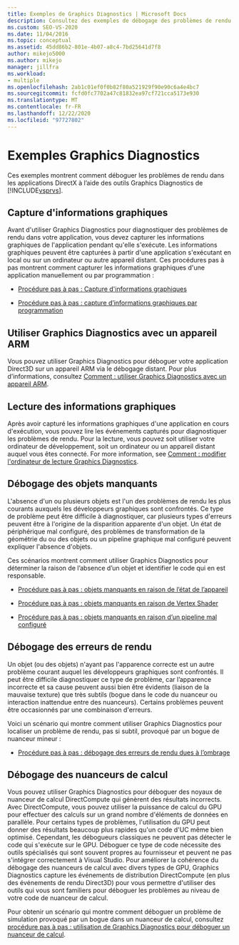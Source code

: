 ```yaml
---
title: Exemples de Graphics Diagnostics | Microsoft Docs
description: Consultez des exemples de débogage des problèmes de rendu dans les applications DirectX à l’aide de Visual Studio Graphics Diagnostics.
ms.custom: SEO-VS-2020
ms.date: 11/04/2016
ms.topic: conceptual
ms.assetid: 45dd86b2-801e-4b07-a8c4-7bd25641d7f8
author: mikejo5000
ms.author: mikejo
manager: jillfra
ms.workload:
- multiple
ms.openlocfilehash: 2ab1c01ef0f0b82f80a521929f90e90c6a4e4bc7
ms.sourcegitcommit: fcfd0fc7702a47c81832ea97cf721cca5173e930
ms.translationtype: MT
ms.contentlocale: fr-FR
ms.lasthandoff: 12/22/2020
ms.locfileid: "97727802"
---
```

# <a name="graphics-diagnostics-examples"></a>Exemples Graphics Diagnostics
Ces exemples montrent comment déboguer les problèmes de rendu dans les applications DirectX à l’aide des outils Graphics Diagnostics de [!INCLUDE[vsprvs](../../code-quality/includes/vsprvs_md.md)].

## <a name="capturing-graphics-information"></a>Capture d'informations graphiques
 Avant d'utiliser Graphics Diagnostics pour diagnostiquer des problèmes de rendu dans votre application, vous devez capturer les informations graphiques de l'application pendant qu'elle s'exécute. Les informations graphiques peuvent être capturées à partir d'une application s'exécutant en local ou sur un ordinateur ou autre appareil distant. Ces procédures pas à pas montrent comment capturer les informations graphiques d'une application manuellement ou par programmation :

- [Procédure pas à pas : Capture d'informations graphiques](walkthrough-capturing-graphics-information.md)

- [Procédure pas à pas : capture d’informations graphiques par programmation](walkthrough-capturing-graphics-information-programmatically.md)

## <a name="use-graphics-diagnostics-with-an-arm-based-device"></a>Utiliser Graphics Diagnostics avec un appareil ARM
 Vous pouvez utiliser Graphics Diagnostics pour déboguer votre application Direct3D sur un appareil ARM via le débogage distant. Pour plus d’informations, consultez [Comment : utiliser Graphics Diagnostics avec un appareil ARM](graphics-diagnostics-examples.md).

## <a name="playing-back-graphics-information"></a>Lecture des informations graphiques
 Après avoir capturé les informations graphiques d'une application en cours d'exécution, vous pouvez lire les événements capturés pour diagnostiquer les problèmes de rendu. Pour la lecture, vous pouvez soit utiliser votre ordinateur de développement, soit un ordinateur ou un appareil distant auquel vous êtes connecté. For more information, see [Comment : modifier l'ordinateur de lecture Graphics Diagnostics](how-to-change-the-graphics-diagnostics-playback-machine.md).

## <a name="debugging-missing-objects"></a>Débogage des objets manquants
 L'absence d'un ou plusieurs objets est l'un des problèmes de rendu les plus courants auxquels les développeurs graphiques sont confrontés. Ce type de problème peut être difficile à diagnostiquer, car plusieurs types d'erreurs peuvent être à l'origine de la disparition apparente d'un objet. Un état de périphérique mal configuré, des problèmes de transformation de la géométrie du ou des objets ou un pipeline graphique mal configuré peuvent expliquer l'absence d'objets.

 Ces scénarios montrent comment utiliser Graphics Diagnostics pour déterminer la raison de l’absence d’un objet et identifier le code qui en est responsable.

- [Procédure pas à pas : objets manquants en raison de l’état de l’appareil](walkthrough-missing-objects-due-to-device-state.md)

- [Procédure pas à pas : objets manquants en raison de Vertex Shader](walkthrough-missing-objects-due-to-vertex-shading.md)

- [Procédure pas à pas : objets manquants en raison d’un pipeline mal configuré](walkthrough-missing-objects-due-to-misconfigured-pipeline.md)

## <a name="debugging-rendering-errors"></a>Débogage des erreurs de rendu
 Un objet (ou des objets) n'ayant pas l'apparence correcte est un autre problème courant auquel les développeurs graphiques sont confrontés. Il peut être difficile diagnostiquer ce type de problème, car l’apparence incorrecte et sa cause peuvent aussi bien être évidents (liaison de la mauvaise texture) que très subtils (bogue dans le code du nuanceur ou interaction inattendue entre des nuanceurs). Certains problèmes peuvent être occasionnés par une combinaison d'erreurs.

 Voici un scénario qui montre comment utiliser Graphics Diagnostics pour localiser un problème de rendu, pas si subtil, provoqué par un bogue de nuanceur mineur :

- [Procédure pas à pas : débogage des erreurs de rendu dues à l’ombrage](walkthrough-debugging-rendering-errors-due-to-shading.md)

## <a name="debugging-compute-shaders"></a>Débogage des nuanceurs de calcul
 Vous pouvez utiliser Graphics Diagnostics pour déboguer des noyaux de nuanceur de calcul DirectCompute qui génèrent des résultats incorrects. Avec DirectCompute, vous pouvez utiliser la puissance de calcul du GPU pour effectuer des calculs sur un grand nombre d'éléments de données en parallèle. Pour certains types de problèmes, l'utilisation du GPU peut donner des résultats beaucoup plus rapides qu'un code d'UC même bien optimisé. Cependant, les débogueurs classiques ne peuvent pas détecter le code qui s'exécute sur le GPU. Déboguer ce type de code nécessite des outils spécialisés qui sont souvent propres au fournisseur et peuvent ne pas s'intégrer correctement à Visual Studio. Pour améliorer la cohérence du débogage des nuanceurs de calcul avec divers types de GPU, Graphics Diagnostics capture les événements de distribution DirectCompute (en plus des événements de rendu Direct3D) pour vous permettre d'utiliser des outils qui vous sont familiers pour déboguer les problèmes au niveau de votre code de nuanceur de calcul.

 Pour obtenir un scénario qui montre comment déboguer un problème de simulation provoqué par un bogue dans un nuanceur de calcul, consultez [procédure pas à pas : utilisation de Graphics Diagnostics pour déboguer un nuanceur de calcul](walkthrough-using-graphics-diagnostics-to-debug-a-compute-shader.md).